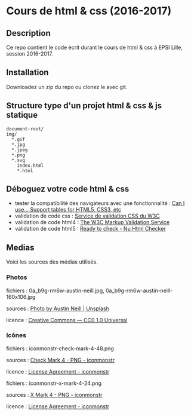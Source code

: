# Cours de html & css (2016-2017)

## Description

Ce repo contient le code écrit durant le cours de html & css à EPSI Lille, session 2016-2017.

## Installation

Downloadez un zip du repo ou clonez le avec git.

## Structure type d'un projet html & css & js statique

	document-root/
    img/
      *.gif
      *.jpg
      *.jpeg
      *.png
      *.svg
		index.html
		*.html

## Déboguez votre code html & css

- tester la compatibilité des navigateurs avec une fonctionnalité : [Can I use... Support tables for HTML5, CSS3, etc](http://caniuse.com/)
- validation de code css : [Service de validation CSS du W3C](https://jigsaw.w3.org/css-validator/)
- validation de code html4 : [The W3C Markup Validation Service](https://validator.w3.org/)
- validation de code html5 : [Ready to check - Nu Html Checker](https://validator.w3.org/nu/)

## Medias

Voici les sources des médias utilisés.

### Photos

fichiers : 0a_b9g-rm6w-austin-neill.jpg, 0a_b9g-rm6w-austin-neill-160x106.jpg

sources : [Photo by Austin Neill | Unsplash](https://unsplash.com/?photo=0A_b9G-Rm6w)

licence : [Creative Commons — CC0 1.0 Universal](https://creativecommons.org/publicdomain/zero/1.0/)

### Icônes

fichiers : iconmonstr-check-mark-4-48.png

sources : [Check Mark 4 - PNG - iconmonstr](http://iconmonstr.com/check-mark-4/?png)

licence : [License Agreement - iconmonstr](http://iconmonstr.com/license/)


fichiers : iconmonstr-x-mark-4-24.png

sources : [X Mark 4 - PNG - iconmonstr](http://iconmonstr.com/x-mark-4/?png)

licence : [License Agreement - iconmonstr](http://iconmonstr.com/license/)


